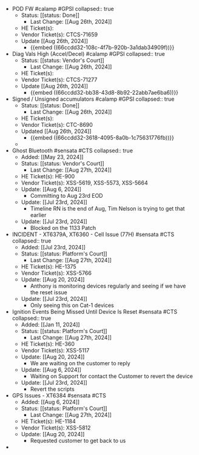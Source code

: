 - POD FW #calamp #GPSI
  collapsed:: true
	- Status: [[status: Done]]
		- Last Change: [[Aug 26th, 2024]]
	- HE Ticket(s):
	- Vendor Ticket(s): CTCS-71659
	- Update [[Aug 26th, 2024]]
		- {{embed ((66ccdd32-108c-4f7b-920b-3a1dab34909f))}}
- Diag Vals High (Accel/Decel) #calamp #GPSI
  collapsed:: true
	- Status: [[status: Vendor's Court]]
		- Last Change: [[Aug 26th, 2024]]
	- HE Ticket(s):
	- Vendor Ticket(s): CTCS-71277
	- Update [[Aug 26th, 2024]]
		- {{embed ((66ccdd32-bb38-43d8-8b92-22abb7ae6ba6))}}
- Signed / Unsigned accumulators  #calamp #GPSI
  collapsed:: true
	- Status: [[status: Done]]
		- Last Change: [[Aug 26th, 2024]]
	- HE Ticket(s):
	- Vendor Ticket(s): CTC-8690
	- Updated [[Aug 26th, 2024]]
		- {{embed ((66ccdd32-3618-4095-8a0b-1c75631776fb))}}
	-
- Ghost Bluetooth #sensata #CTS
  collapsed:: true
	- Added: [[May 23, 2024]]
	- Status: [[status: Vendor's Court]]
		- Last Change: [[Aug 27th, 2024]]
	- HE Ticket(s): HE-900
	- Vendor Ticket(s): XSS-5619, XSS-5573, XSS-5664
	- Update: [[Aug 6, 2024]]
		- Committing to Aug 23rd EOD
	- Update: [[Jul 23rd, 2024]]
		- Timeline RN is the end of Aug, Tim Nelson is trying to get that earlier
	- Update: [[Jul 23rd, 2024]]
		- Blocked on the 1133 Patch
- INCIDENT - XT6379A, XT6360 - Cell Issue (77H) #sensata #CTS
  collapsed:: true
	- Added: [[Jul 23rd, 2024]]
	- Status: [[status: Platform's Court]]
		- Last Change: [[Aug 27th, 2024]]
	- HE Ticket(s): HE-1375
	- Vendor Ticket(s): XSS-5766
	- Update: [[Aug 20, 2024]]
		- Anthony is monitoring devices regularly and seeing if we have the reset issue
	- Update: [[Jul 23rd, 2024]]
		- Only seeing this on Cat-1 devices
- Ignition Events Being Missed Until Device Is Reset #sensata #CTS
  collapsed:: true
	- Added: [[Jan 11, 2024]]
	- Status: [[status: Platform's Court]]
		- Last Change: [[Aug 27th, 2024]]
	- HE Ticket(s): HE-360
	- Vendor Ticket(s): XSS-5117
	- Update: [[Aug 20, 2024]]
		- We are waiting on the customer to reply
	- Update: [[Aug 6, 2024]]
		- Waiting on Support for contact the Customer to revert the device
	- Update: [[Jul 23rd, 2024]]
		- Revert the scripts
- GPS Issues - XT6384 #sensata #CTS
	- Added: [[Aug 6, 2024]]
	- Status: [[status: Platform's Court]]
		- Last Change: [[Aug 27th, 2024]]
	- HE Ticket(s): HE-1184
	- Vendor Ticket(s): XSS-5812
	- Update: [[Aug 20, 2024]]
		- Requested customer to get back to us
-
